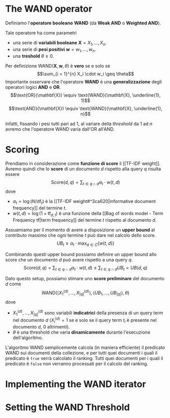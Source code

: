 # The WAND operator
Definiamo l'**operatore booleano** **WAND** (da **Weak AND** o **Weighted AND**).

Tale operatore ha come parametri
- una serie di **variabili booleane** $\mathbf{X} = X_1, ..., X_n$.
- una serie di **pesi positivi** $\mathbf{w} = w_1, ..., w_n$.
- una **treshold** $\theta \geq 0$.

Per definizione $\text{WAND}(\mathbf{X}, \mathbf{w}, \theta)$ è **vero** se e solo se $$\sum_{i = 1}^{n} X_i \cdot w_i \geq \theta$$ 
Importante osservare che l'operatore **WAND** è una **generalizzazione** degli operatori logici **AND** e **OR**.
$$\text{OR}(\mathbf{X}) \equiv \text{WAND}(\mathbf{X}, \underline{1}, 1)$$
$$\text{AND}(\mathbf{X}) \equiv \text{WAND}(\mathbf{X}, \underline{1}, n)$$

Infatti, fissando i pesi tutti pari ad 1, al variare della *threshold* da $1$ ad $n$ avremo che l'operatore WAND varia dall'OR all'AND.

# Scoring
Prendiamo in considerazione come **funzione di score** il [[TF-IDF weight]].
Avremo quindi che lo **score** di un documento $d$ rispetto alla query $q$ risulta essere $$\text{Score}(d,q) = \sum_{t \in q \cap d}\alpha_t \cdot w(t,d)$$ dove
- $\alpha_t = \log{(N/\text{df}_t)}$ è la [[TF-IDF weight#^3ca620|informative document frequency]] del termine $t$.
- $w(t,d) = \log{(1 + \text{tf}_{d,t})}$ è una funzione della [[Bag of words model - Term Frequency tf|term frequency]] del termine $t$ rispetto al documento $d$.

Assuamiamo per il momento di avere a disposizione un **upper bound** al contributo massimo che ogni termine $t$ può dare nel calcolo dello score.
$$UB_t \geq \alpha_t \cdot \max_{d \in C}{\lbrace w(t,d) \rbrace}$$

Combinando questi upper bound possiamo definire un upper bound allo score che un documento $d$ può avere rispetto a una query $q$.
$$\text{Score}(d,q) = \sum_{t \in q \cap d} \alpha_t \cdot w(t,d) \leq \sum_{t \in q \cap d} UB_t = UB(d,q)$$

Dato questo setup, possiamo stimare uno **score preliminare** del documento $d$ come $$\text{WAND}(\langle X^{(d)}_1, ..., X^{(d)}_{\vert q \vert}\rangle, \langle UB_1, ..., UB_{\vert q \vert}\rangle, \theta)$$
dove 
- $X^{(d)}_1, ..., X^{(d)}_{\vert q \vert}$ sono variabili **indicatrici** della presenza di un query term nel documento $d$ ($X^{(d)}_i = 1$ se e solo se il query term $t_i$ è presente nel documento $d$, 0 altrimenti).
- $\theta$ è una threshold che varia **dinamicamente** durante l'esecuzione dell'algoritmo.

L'algoritmo WAND semplicemente calcola (in maniera efficiente) il predicato $\text{WAND}$ sui documenti della collezione, e per tutti quei documenti i quali il predicato è `true` verrà calcolato il ranking.
Tutti quei documenti per i quali il predicato è `false` non verranno processati per il calcolo del ranking.


# Implementing the WAND iterator

# Setting the WAND Threshold